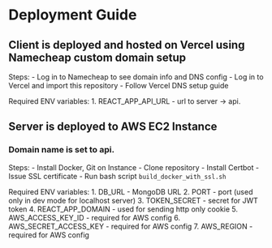 # Deployment Guide

## Client is deployed and hosted on Vercel using Namecheap custom domain setup

Steps: - Log in to Namecheap to see domain info and DNS config - Log in to Vercel and import this repository - Follow Vercel DNS setup guide

Required ENV variables: 1. REACT_APP_API_URL - url to server -> api.<client-domain-name>

## Server is deployed to AWS EC2 Instance

### Domain name is set to api.<client-domain-name>

Steps: - Install Docker, Git on Instance - Clone repository - Install Certbot - Issue SSL certificate - Run bash script `build_docker_with_ssl.sh`

Required ENV variables: 1. DB_URL - MongoDB URL 2. PORT - port (used only in dev mode for localhost server) 3. TOKEN_SECRET - secret for JWT token 4. REACT_APP_DOMAIN - used for sending http only cookie 5. AWS_ACCESS_KEY_ID - required for AWS config 6. AWS_SECRET_ACCESS_KEY - required for AWS config 7. AWS_REGION - required for AWS config
